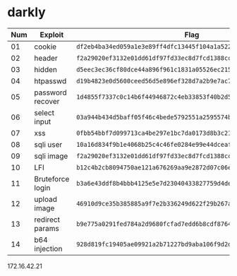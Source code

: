 # darkly


| Num        | Exploit                  | Flag                                                               |
|------------|--------------------------|--------------------------------------------------------------------|
| 01         | cookie                   | `df2eb4ba34ed059a1e3e89ff4dfc13445f104a1a52295214def1c4fb1693a5c3` | 
| 02         | header                   | `f2a29020ef3132e01dd61df97fd33ec8d7fcd1388cc9601e7db691d17d4d6188` |
| 03         | hidden                   | `d5eec3ec36cf80dce44a896f961c1831a05526ec215693c8f2c39543497d4466` |
| 04         | htpasswd                 | `d19b4823e0d5600ceed56d5e896ef328d7a2b9e7ac7e80f4fcdb9b10bcb3e7ff` |
| 05         | password recover         | `1d4855f7337c0c14b6f44946872c4eb33853f40b2d54393fbe94f49f1e19bbb0` |
| 06         | select input             | `03a944b434d5baff05f46c4bede5792551a2595574bcafc9a6e25f67c382ccaa` | 
| 07         | xss                      | `0fbb54bbf7d099713ca4be297e1bc7da0173d8b3c21c1811b916a3a86652724e` |
| 08         | sqli user                | `10a16d834f9b1e4068b25c4c46fe0284e99e44dceaf08098fc83925ba6310ff5` |
| 09         | sqli image               | `f2a29020ef3132e01dd61df97fd33ec8d7fcd1388cc9601e7db691d17d4d6188` |
| 10         | LFI                      | `b12c4b2cb8094750ae121a676269aa9e2872d07c06e429d25a63196ec1c8c1d0` |
| 11         | Bruteforce login         | `b3a6e43ddf8b4bbb4125e5e7d23040433827759d4de1c04ea63907479a80a6b2` |
| 12         | upload image             | `46910d9ce35b385885a9f7e2b336249d622f29b267a1771fbacf52133beddba8` |
| 13         | redirect params          | `b9e775a0291fed784a2d9680fcfad7edd6b8cdf87648da647aaf4bba288bcab3` |
| 14         | b64 injection            | `928d819fc19405ae09921a2b71227bd9aba106f9d2d37ac412e9e5a750f1506d` |


172.16.42.21